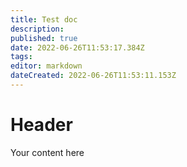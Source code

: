 ```yaml
---
title: Test doc
description: 
published: true
date: 2022-06-26T11:53:17.384Z
tags: 
editor: markdown
dateCreated: 2022-06-26T11:53:11.153Z
---
```


# Header
Your content here